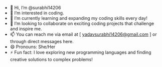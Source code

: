 - 👋 Hi, I’m @surabhi14206
- 👀 I’m interested in coding.
- 🌱 I’m currently learning and expanding my coding skills every day!
- 💞️ I’m looking to collaborate on exciting coding projects that challenge and inspire me.
- 📫 You can reach me via email at [ yadavsurabhi14206@gmail.com ] or through direct messages here.
- 😄 Pronouns: She/Her
- ⚡ Fun fact: I love exploring new programming languages and finding creative solutions to complex problems!
<!---
surabhi14206/surabhi14206 is a ✨ special ✨ repository because its `README.md` (this file) appears on your GitHub profile.
You can click the Preview link to take a look at your changes.
--->
